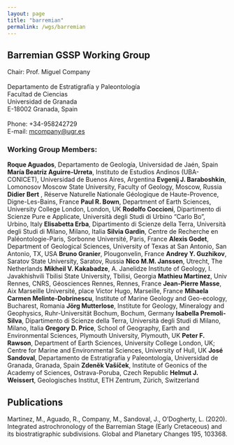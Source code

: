 ```yaml
---
layout: page
title: "barremian"
permalink: /wgs/barremian
---
```

## Barremian GSSP Working Group

<div class="person-grid">
    <div class="person">
        <div>
            <img src="https://stratigraphy.org/subcommission-cretaceous/images/person-company.jpg" alt="" />
        </div>
        <div class="contact-details">
            Chair: Prof. Miguel Company<br />
            <br />
            Departamento de Estratigrafía y Paleontología<br />
            Facultad de Ciencias<br />
            Universidad de Granada<br />
            E-18002 Granada, Spain<br />
            <br />
            Phone: +34-958242729<br />
            E-mail: <a href="mcompany@ugr.es">mcompany@ugr.es</a>
        </div>
    </div>
</div>

### Working Group Members:

**Roque Aguados**, Departamento de Geología, Universidad de Jaén, Spain
**María Beatriz Aguirre-Urreta**, Instituto de Estudios Andinos (UBA-CONICET), Universidad de Buenos Aires, Argentina
**Evgenij J. Baraboshkin**, Lomonosov Moscow State University, Faculty of Geology, Moscow, Russia
**Didier Bert** , Réserve Naturelle Nationale Géologique de Haute-Provence, Digne-Les-Bains, France
**Paul R. Bown**, Department of Earth Sciences, University College London, London, UK
**Rodolfo Coccioni**, Dipartimento di Scienze Pure e Applicate, Università degli Studi di Urbino “Carlo Bo”, Urbino, Italy
**Elisabetta Erba**, Dipartimento di Scienze della Terra, Università degli Studi di Milano, Milano, Italia
**Silvia Gardin**, Centre de Recherche en Paléontologie-Paris, Sorbonne Université, Paris, France
**Alexis Godet**, Department of Geological Sciences, University of Texas at San Antonio, San Antonio, TX, USA
**Bruno Granier**, Plougonvelin, France
**Andrey Y. Guzhikov**, Saratov State University, Saratov, Russia
**Nico M.M. Janssen**, Utrecht, The Netherlands
**Mikheil V. Kakabadze**, A. Janelidze Institute of Geology, I. Javakhishvili Tbilisi State University, Tbilisi, Georgia
**Mathieu Martinez**, Univ Rennes, CNRS, Géosciences Rennes, Rennes, France
**Jean-Pierre Masse**, Aix Marseille Université, place Victor Hugo, Marseille, France
**Mihaela Carmen Melinte-Dobrinescu**, Institute of Marine Geology and Geo-ecology, Bucharest, Romania
**Jörg Mutterlose**, Institute for Geology, Mineralogy and Geophysics, Ruhr-Universität Bochum, Bochum, Germany
**Isabella Premoli-Silva**, Dipartimento di Scienze della Terra, Università degli Studi di Milano, Milano, Italia
**Gregory D. Price**, School of Geography, Earth and Environmental Sciences, Plymouth University, Plymouth, UK
**Peter F. Rawson**, Department of Earth Sciences, University College London, UK; Centre for Marine and Environmental Sciences, University of Hull, UK
**José Sandoval**, Departamento de Estratigrafía y Paleontología, Universidad de Granada, Granada, Spain
**Zdenĕk Vašíček**, Institute of Geonics of the Academy of Sciences, Ostrava-Poruba, Czech Republic
**Helmut J. Weissert**, Geologisches Institut, ETH Zentrum, Zürich, Switzerland


## Publications
Martinez, M., Aguado, R., Company, M., Sandoval, J., O’Dogherty, L. (2020). Integrated astrochronology of the Barremian Stage (Early Cretaceous) and its biostratigraphic subdivisions. Global and Planetary Changes 195, 103368.

<!--
### Relevant publications arising from members of the Barremian WG in 2018-2019:

Melliti, S., Reboulet, S., Ben Haj Ali, N., Arfaoui, M.S., Zargouni, F., Memmi, L. 2019. Ammonoid and foraminiferal biostratigraphy from uppermost Valanginian to lowermost Barremian of the Jebel Boulahouajeb section (northern Tunisia). Journal of African Earth Sciences, 151, 438-460.

Bert, D., Bersac, S., Juárez-Tuiz, J., Hughes, Z. 2018. Size reduction and ornamental oscillation within a Barremian lineage of giant heteromorphic ammonites (Early Cretaceous, northwestern Tethyan margin). Cretaceous Research, 88, 173-186.

Charbonnier, G., Godet, A., Bodin, S., Adatte, T., Föllmi, K.B. 2018. Mercury anomalies, volcanic pulses, and drowning episodes along the northern Tethyan margin during the latest Hauterivian-earliest Aptian. Palaeogeography, Palaeoclimatology, Palaeoecology, 505, 337-350.

Frau, C., Tendil, A.J.B., Lanteaume, C., Masse, J.P., Pictet, A., Bulot, L.G., Luber, T.L., Redfern, J., Borgomano, J.R., Léonide, P., Fournier, F., Massonnat, G. 2018. Late Barremian- early Aptian ammonite bioevents from the Urgonian-type series of Provence, southeast France: Regional stratigraphic correlations and implications for dating the peri-Vocontian carbonate platforms. Cretaceous Research, 90, 222-253.

Lukeneder, A. 2018. A new ammonoid fauna from the Northern Calcareous Alps (upper Hauterivian-lower Barremian, Austria). Cretaceous Research, 88, 158-172.

Premoli-Silva, I., Soldan, D.M., Petrizzo, M.R. 2018. Upper Hauterivian-upper Barremian planktonic foraminiferal assemblages from the Arroyo Gilico section (southern Spain). Journal of Foraminiferal Research, 48, 314-355.

Reboulet, S., Szives, O., Aguirre-Urreta, B., Barragán, R., Company, M., Frau, C., Kakabadze, M.V., Klein, J., Moreno-Bedmar, J.A., Lukeneder, A., Pictet, A., Ploch, I., Raisossadat, S.N, Vašíček, Z., Baraboshkin, E.J., Mitta, V.V. 2018. Report of the 6th International Meeting of the IUGS Lower Cretaceous Ammonite Working Group, the Kilian Group (Vienna, Austria, 20th August 2017). Cretaceous Research, 91, 100-110.
-->
